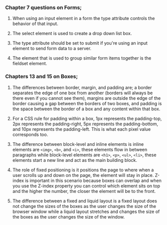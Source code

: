 ### Chapter 7 questions on Forms;

1. When using an input element in a form the type attribute controls the behavior of that input.

2. The select element is used to create a drop down list box.

3. The type attribute should be set to submit if you're using an input element to send form data to a server.

4. The element that is used to group similar form items together is the fieldset element.

### Chapters 13 and 15 on Boxes;

1. The differences between border, margin, and padding are; a border separates the edge of one box from another (borders will always be there even if you cannot see them), margins are outside the edge of the border causing a gap between the borders of two boxes, and padding is the space between the border of a box and any content within that box.

2. For a CSS rule for padding within a box, 1px represents the padding-top, 2px represents the padding-right, 5px represents the padding-bottom, and 10px represents the padding-left. This is what each pixel value corresponds too.

3. The difference between block-level and inline elements is inline elements are `<img>`, `<b>`, and `<i>`, these elements flow in between paragraphs while block-level elements are `<h1>`, `<p>`, `<ul>`, `<li>`, these elements start a new line and act as the main building block.

4. The role of fixed positioning is it positions the page to where when a user scrolls up and down on the page, the element will stay in place. Z-index is important in this scenario because boxes can overlap and when you use the Z-index property you can control which element sits on top and the higher the number, the closer the element will be to the front.

5. The difference between a fixed and liquid layout is a fixed layout does not change the sizes of the boxes as the user changes the size of the browser window while a liquid layout stretches and changes the size of the boxes as the user changes the size of the window. 
